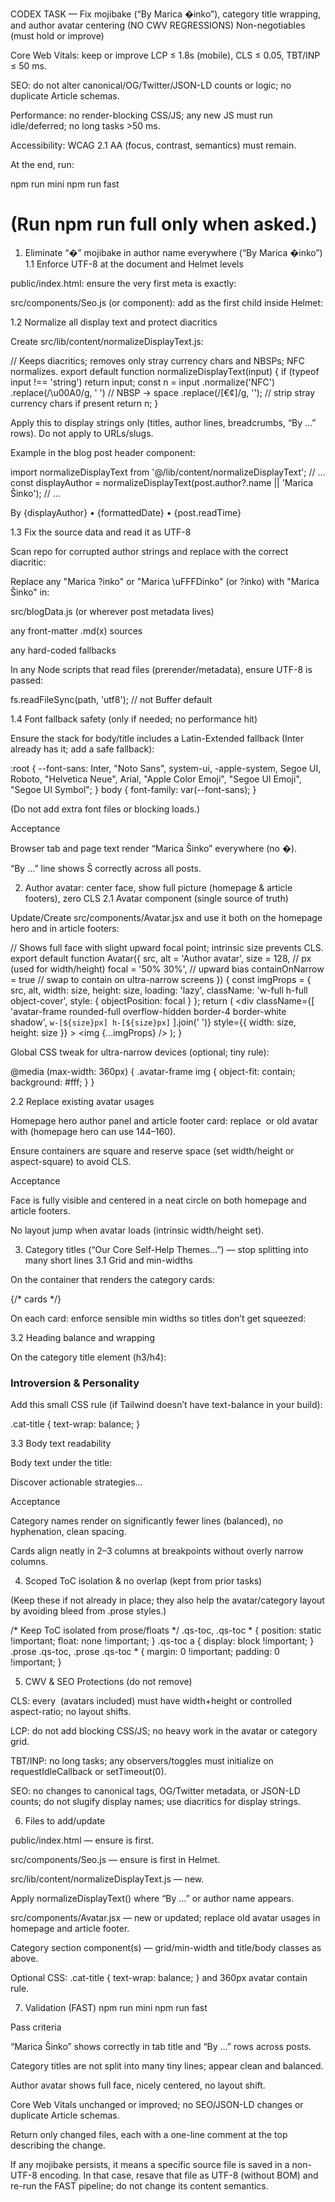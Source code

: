 CODEX TASK — Fix mojibake (“By Marica �inko”), category title wrapping, and author avatar centering (NO CWV REGRESSIONS)
Non-negotiables (must hold or improve)

Core Web Vitals: keep or improve LCP ≤ 1.8s (mobile), CLS ≤ 0.05, TBT/INP ≤ 50 ms.

SEO: do not alter canonical/OG/Twitter/JSON-LD counts or logic; no duplicate Article schemas.

Performance: no render-blocking CSS/JS; any new JS must run idle/deferred; no long tasks >50 ms.

Accessibility: WCAG 2.1 AA (focus, contrast, semantics) must remain.

At the end, run:

npm run mini
npm run fast
# (Run npm run full only when asked.)

1) Eliminate “�” mojibake in author name everywhere (“By Marica �inko”)
1.1 Enforce UTF-8 at the document and Helmet levels

public/index.html: ensure the very first meta is exactly:

<meta charset="utf-8" />


src/components/Seo.js (or <Seo> component): add as the first child inside Helmet:

<meta charSet="utf-8" />

1.2 Normalize all display text and protect diacritics

Create src/lib/content/normalizeDisplayText.js:

// Keeps diacritics; removes only stray currency chars and NBSPs; NFC normalizes.
export default function normalizeDisplayText(input) {
  if (typeof input !== 'string') return input;
  const n = input
    .normalize('NFC')
    .replace(/\u00A0/g, ' ')    // NBSP → space
    .replace(/[€¢]/g, '');      // strip stray currency chars if present
  return n;
}


Apply this to display strings only (titles, author lines, breadcrumbs, “By …” rows).
Do not apply to URLs/slugs.

Example in the blog post header component:

import normalizeDisplayText from '@/lib/content/normalizeDisplayText';
// ...
const displayAuthor = normalizeDisplayText(post.author?.name || 'Marica Šinko');
// ...
<p className="text-brand-primary text-base">
  By {displayAuthor} <span className="mx-2">•</span> <time dateTime={post.date}>{formattedDate}</time> <span className="mx-2">•</span> {post.readTime}
</p>

1.3 Fix the source data and read it as UTF-8

Scan repo for corrupted author strings and replace with the correct diacritic:

Replace any "Marica ?inko" or "Marica \uFFFDinko" (or ?inko) with "Marica Šinko" in:

src/blogData.js (or wherever post metadata lives)

any front-matter .md(x) sources

any hard-coded fallbacks

In any Node scripts that read files (prerender/metadata), ensure UTF-8 is passed:

fs.readFileSync(path, 'utf8'); // not Buffer default

1.4 Font fallback safety (only if needed; no performance hit)

Ensure the stack for body/title includes a Latin-Extended fallback (Inter already has it; add a safe fallback):

:root { --font-sans: Inter, "Noto Sans", system-ui, -apple-system, Segoe UI, Roboto, "Helvetica Neue", Arial, "Apple Color Emoji", "Segoe UI Emoji", "Segoe UI Symbol"; }
body { font-family: var(--font-sans); }


(Do not add extra font files or blocking loads.)

Acceptance

Browser tab and page text render “Marica Šinko” everywhere (no �).

“By …” line shows Š correctly across all posts.

2) Author avatar: center face, show full picture (homepage & article footers), zero CLS
2.1 Avatar component (single source of truth)

Update/Create src/components/Avatar.jsx and use it both on the homepage hero and in article footers:

// Shows full face with slight upward focal point; intrinsic size prevents CLS.
export default function Avatar({
  src,
  alt = 'Author avatar',
  size = 128,            // px (used for width/height)
  focal = '50% 30%',     // upward bias
  containOnNarrow = true // swap to contain on ultra-narrow screens
}) {
  const imgProps = {
    src,
    alt,
    width: size,
    height: size,
    loading: 'lazy',
    className: 'w-full h-full object-cover',
    style: { objectPosition: focal }
  };
  return (
    <div
      className={[
        'avatar-frame rounded-full overflow-hidden border-4 border-white shadow',
        `w-[${size}px] h-[${size}px]`
      ].join(' ')}
      style={{ width: size, height: size }}
    >
      <img {...imgProps} />
    </div>
  );
}


Global CSS tweak for ultra-narrow devices (optional; tiny rule):

@media (max-width: 360px) {
  .avatar-frame img { object-fit: contain; background: #fff; }
}

2.2 Replace existing avatar usages

Homepage hero author panel and article footer card: replace <img> or old avatar with <Avatar src="/images/author.jpg" size={128} /> (homepage hero can use 144–160).

Ensure containers are square and reserve space (set width/height or aspect-square) to avoid CLS.

Acceptance

Face is fully visible and centered in a neat circle on both homepage and article footers.

No layout jump when avatar loads (intrinsic width/height set).

3) Category titles (“Our Core Self-Help Themes…”) — stop splitting into many short lines
3.1 Grid and min-widths

On the container that renders the category cards:

<div className="grid grid-cols-1 sm:grid-cols-2 lg:grid-cols-3 gap-6">
  {/* cards */}
</div>


On each card: enforce sensible min widths so titles don’t get squeezed:

<div className="rounded-2xl bg-white p-6 shadow-sm ring-1 ring-neutral-200 sm:min-w-[280px] lg:min-w-[320px]">

3.2 Heading balance and wrapping

On the category title element (h3/h4):

<h3 className="cat-title text-balance text-lg md:text-xl font-semibold tracking-tight leading-tight
               whitespace-normal break-normal hyphens-none">
  Introversion & Personality
</h3>


Add this small CSS rule (if Tailwind doesn’t have text-balance in your build):

.cat-title { text-wrap: balance; }

3.3 Body text readability

Body text under the title:

<p className="text-sm md:text-base leading-6">
  Discover actionable strategies…
</p>


Acceptance

Category names render on significantly fewer lines (balanced), no hyphenation, clean spacing.

Cards align neatly in 2–3 columns at breakpoints without overly narrow columns.

4) Scoped ToC isolation & no overlap (kept from prior tasks)

(Keep these if not already in place; they also help the avatar/category layout by avoiding bleed from .prose styles.)

/* Keep ToC isolated from prose/floats */
.qs-toc, .qs-toc * { position: static !important; float: none !important; }
.qs-toc a { display: block !important; }
.prose .qs-toc, .prose .qs-toc * { margin: 0 !important; padding: 0 !important; }

5) CWV & SEO Protections (do not remove)

CLS: every <img> (avatars included) must have width+height or controlled aspect-ratio; no layout shifts.

LCP: do not add blocking CSS/JS; no heavy work in the avatar or category grid.

TBT/INP: no long tasks; any observers/toggles must initialize on requestIdleCallback or setTimeout(0).

SEO: no changes to canonical tags, OG/Twitter metadata, or JSON-LD counts; do not slugify display names; use diacritics for display strings.

6) Files to add/update

public/index.html — ensure <meta charset="utf-8" /> is first.

src/components/Seo.js — ensure <meta charSet="utf-8" /> is first in Helmet.

src/lib/content/normalizeDisplayText.js — new.

Apply normalizeDisplayText() where “By …” or author name appears.

src/components/Avatar.jsx — new or updated; replace old avatar usages in homepage and article footer.

Category section component(s) — grid/min-width and title/body classes as above.

Optional CSS: .cat-title { text-wrap: balance; } and 360px avatar contain rule.

7) Validation (FAST)
npm run mini
npm run fast


Pass criteria

“Marica Šinko” shows correctly in tab title and “By …” rows across posts.

Category titles are not split into many tiny lines; appear clean and balanced.

Author avatar shows full face, nicely centered, no layout shift.

Core Web Vitals unchanged or improved; no SEO/JSON-LD changes or duplicate Article schemas.

Return only changed files, each with a one-line comment at the top describing the change.

If any mojibake persists, it means a specific source file is saved in a non-UTF-8 encoding. In that case, resave that file as UTF-8 (without BOM) and re-run the FAST pipeline; do not change its content semantics.